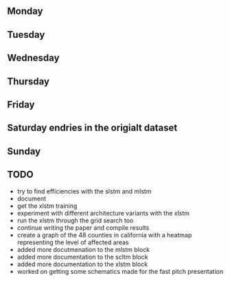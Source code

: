 ## Monday

## Tuesday

## Wednesday

## Thursday

## Friday 

## Saturday endries in the origialt dataset

## Sunday

## TODO

- try to find efficiencies with the slstm and mlstm
- document
- get the xlstm training 
- experiment with different architecture variants with the xlstm
- run the xlstm through the grid search too
- continue writing the paper and compile results
- create a graph of the 48 counties in california with a heatmap representing the level of affected areas
- added more docutmenation to the mlstm block
- added more documentation to the scltm block
- added more documentation to the xlstm block
- worked on getting some schematics made for the fast pitch presentation